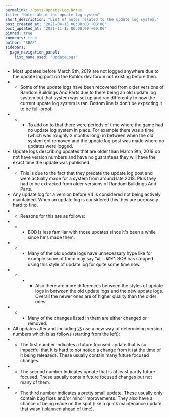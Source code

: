 ```yaml
---
permalink: /Posts/Update-Log-Notes
title: "Notes about the update log system"
short_description: "List of notes related to the update log system."
post_created_at: "2021-04-15 00:00:00 +00:00"
post_updated_at: "2021-11-15 00:00:00 +00:00"
pinned: true
comments: true
author: "RBAP"
sidebars:
  page_navigation_panel:
    list_name_used: "UpdateLogs"
---
```


* Most updates before March 9th, 2019 are not logged anywhere due to the update log post on the Roblox dev forum not existing before then.
* * Some of the update logs have been recovered from older versions of Random Buildings And Parts due to there being an old update log system but that system was set up and ran differently to how the current update log system is ran. Bottom line is don't be expecting it to be full-proof.
* * * To add on to that there were periods of time where the game had no update log system in place. For example there was a time (which was roughly 2 months long) in between when the old system got removed and the update log post was made where no updates were logged.
* Update logs describing updates that are older than March 9th, 2019 do not have version numbers and have no guarantees they will have the exact time the update was published.
* * This is due to the fact that they predate the update log post and were actually made for a system from around late 2018. Plus they had to be extracted from older versions of Random Buildings And Parts.
* Any update log for a version before V4 is considered not being actively maintained. When an update log is considered this they are purposely hard to find.
* * Reasons for this are as follows:
* * * BOB is less familiar with those updates since it's been a while since he's made them.
* * * Many of the old update logs have unnecessary hype like for example some of them may say "`ALL-NEW`". BOB has stopped using this style of update log for quite some time now.
* * * * Also there are more differences between the styles of update logs in between the old update logs and the new update logs. Overall the newer ones are of higher quality than the older ones.
* * * Many of the changes listed in them are either changed or removed.
* All updates after and including [`V5`](/Posts/Update-Log/5-0-0) use a new way of determining version numbers which is as follows (starting from the left):
* * The first number indicates a future focused update that is so impactful that It is hard to not notice a change from it (at the time of it being released). These usually contain many future focused changes.
* * The second number Indicates update that is at least partly future focused. These usually contain future focused changes but not many of them.
* * The third number indicates a pretty small update. These usually only contain bug fixes and/or minor improvements. They also have a chance of being made on the spot (like a quick maintenance update that wasn't planned ahead of time).